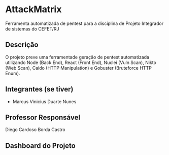 # AttackMatrix
Ferramenta automatizada de pentest para a disciplina de Projeto Integrador de sistemas do CEFET/RJ

## Descrição
O projeto preve uma ferramentade geração de pentest automatizada utilizando Node (Back End), React (Front End), Nuclei (Vuln Scan), Nikto (Web Scan), Caido (HTTP Manipulation) e Gobuster (Bruteforce HTTP Enum).

## Integrantes (se tiver)
- Marcus Vinicius Duarte Nunes

## Professor Responsável
Diego Cardoso Borda Castro

## Dashboard do Projeto
